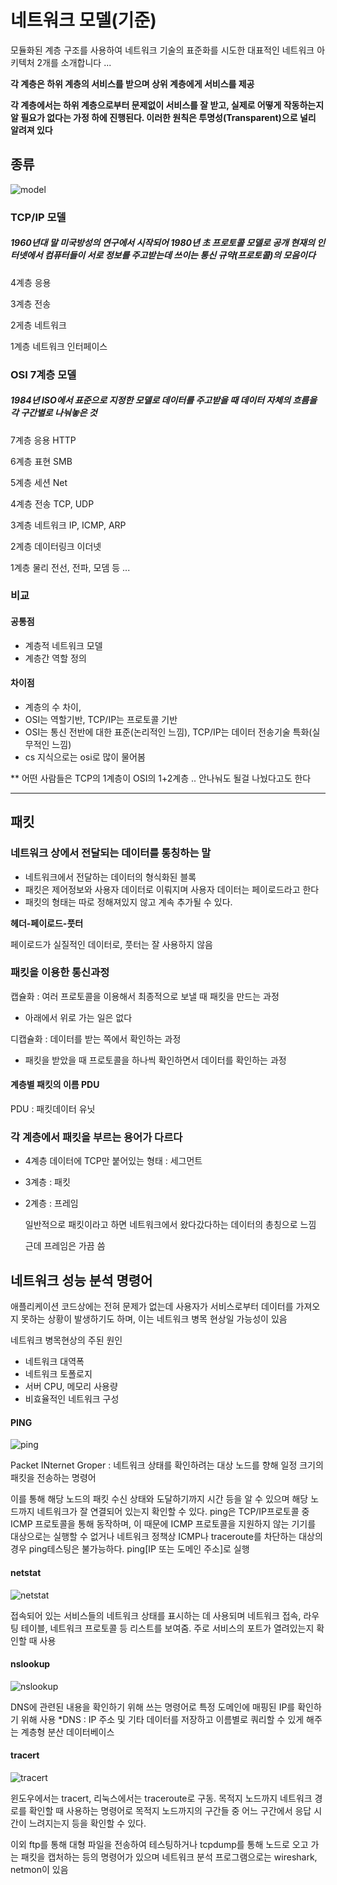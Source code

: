 # 네트워크 모델(기준)
모듈화된 계층 구조를 사용하여 네트워크 기술의 표준화를 시도한 대표적인 네트워크 아키텍처 2개를 소개합니다 ...

**각 계층은 하위 계층의 서비스를 받으며 상위 계층에게 서비스를 제공**

**각 계층에서는 하위 계층으로부터 문제없이 서비스를 잘 받고, 실제로 어떻게 작동하는지 알 필요가 없다는 가정 하에 진행된다. 이러한 원칙은 투명성(Transparent)으로 널리 알려져 있다**


## 종류 
![model](./imgsrc/네트워크%20모델.JPG)

### TCP/IP 모델
##### 1960년대 말 미국방성의 연구에서 시작되어 1980년 초 프로토콜 모델로 공개 현재의 인터넷에서 컴퓨터들이 서로 정보를 주고받는데 쓰이는 통신 규약(프로토콜)의 모음이다

4계층 응용


3계층 전송


2게층 네트워크


1계층 네트워크 인터페이스   

### OSI 7계층 모델

##### 1984년 ISO에서 표준으로 지정한 모델로 데이터를 주고받을 때 데이터 자체의 흐름을 각 구간별로 나눠놓은 것
 
 7계층 응용 HTTP


 6계층 표현 SMB

 5계층 세션 Net

 4계층 전송 TCP, UDP

 3계층 네트워크 IP, ICMP, ARP

 2계층 데이터링크 이더넷 

 1계층 물리 전선, 전파, 모뎀 등 ...



### 비교

#### 공통점
- 계층적 네트워크 모델
- 계층간 역할 정의
#### 차이점
- 계층의 수 차이, 
- OSI는 역할기반, TCP/IP는 프로토콜 기반
- OSI는 통신 전반에 대한 표준(논리적인 느낌), TCP/IP는 데이터 전송기술 특화(실무적인 느낌)
- cs 지식으로는 osi로 많이 물어봄

** 어떤 사람들은 TCP의 1계층이 OSI의 1+2계층 .. 안나눠도 될걸 나눴다고도 한다 


---
## 패킷

### 네트워크 상에서 전달되는 데이터를 통칭하는 말

- 네트워크에서 전달하는 데이터의 형식화된 블록
- 패킷은 제어정보와 사용자 데이터로 이뤄지며 사용자 데이터는 페이로드라고 한다
- 패킷의 형태는 따로 정해져있지 않고 계속 추가될 수 있다.

**헤더-페이로드-풋터**

페이로드가 실질적인 데이터로, 풋터는 잘 사용하지 않음

### 패킷을 이용한 통신과정

캡슐화 : 여러 프로토콜을 이용해서 최종적으로 보낼 때 패킷을 만드는 과정
- 아래에서 위로 가는 일은 없다

디캡슐화 : 데이터를 받는 쪽에서 확인하는 과정

- 패킷을 받았을 때 프로토콜을 하나씩 확인하면서 데이터를 확인하는 과정 

#### 계층별 패킷의 이름 PDU

PDU : 패킷데이터 유닛

### 각 계층에서 패킷을 부르는 용어가 다르다

- 4계층 데이터에 TCP만 붙어있는 형태 : 세그먼트
- 3계층 : 패킷
- 2계층 : 프레임

    일반적으로 패킷이라고 하면 네트워크에서 왔다갔다하는 데이터의 총칭으로 느낌

    근데 프레임은 가끔 씀

## 네트워크 성능 분석 명령어
애플리케이션 코드상에는 전혀 문제가 없는데 사용자가 서비스로부터 데이터를 가져오지 못하는 상황이 발생하기도 하며, 이는 네트워크 병목 현상일 가능성이 있음

네트워크 병목현상의 주된 원인
- 네트워크 대역폭
- 네트워크 토폴로지
- 서버 CPU, 메모리 사용량
- 비효율적인 네트워크 구성

#### PING
![ping](./imgsrc/ping.JPG)

Packet INternet Groper : 네트워크 상태를 확인하려는 대상 노드를 향해 일정 크기의 패킷을 전송하는 명령어

이를 통해 해당 노드의 패킷 수신 상태와 도달하기까지 시간 등을 알 수 있으며 해당 노드까지 네트워크가 잘 연결되어 있는지 확인할 수 있다. ping은 TCP/IP프로토콜 중 ICMP 프로토콜을 통해 동작하며, 이 때문에 ICMP 프로토콜을 지원하지 않는 기기를 대상으로는 실행할 수 없거나 네트워크 정책상 ICMP나 traceroute를 차단하는 대상의 경우 ping테스팅은 불가능하다. 
ping[IP 또는 도메인 주소]로 실행

#### netstat
![netstat](./imgsrc/netstat.JPG)

접속되어 있는 서비스들의 네트워크 상태를 표시하는 데 사용되며 네트워크 접속, 라우팅 테이블, 네트워크 프로토콜 등 리스트를 보여줌. 주로 서비스의 포트가 열려있는지 확인할 때 사용

#### nslookup
![nslookup](./imgsrc/nslookup.JPG)

DNS에 관련된 내용을 확인하기 위해 쓰는 명령어로 특정 도메인에 매핑된 IP를 확인하기 위해 사용
*DNS : IP 주소 및 기타 데이터를 저장하고 이름별로 쿼리할 수 있게 해주는 계층형 분산 데이터베이스

#### tracert 
![tracert](./imgsrc/tracert.JPG)

윈도우에서는 tracert, 리눅스에서는 traceroute로 구동. 목적지 노드까지 네트워크 경로를 확인할 때 사용하는 명령어로 목적지 노드까지의 구간들 중 어느 구간에서 응답 시간이 느려지는지 등을 확인할 수 있다.

이외 ftp를 통해 대형 파일을 전송하여 테스팅하거나 tcpdump를 통해 노드로 오고 가는 패킷을 캡처하는 등의 명령어가 있으며 네트워크 분석 프로그램으로는 wireshark, netmon이 있음
